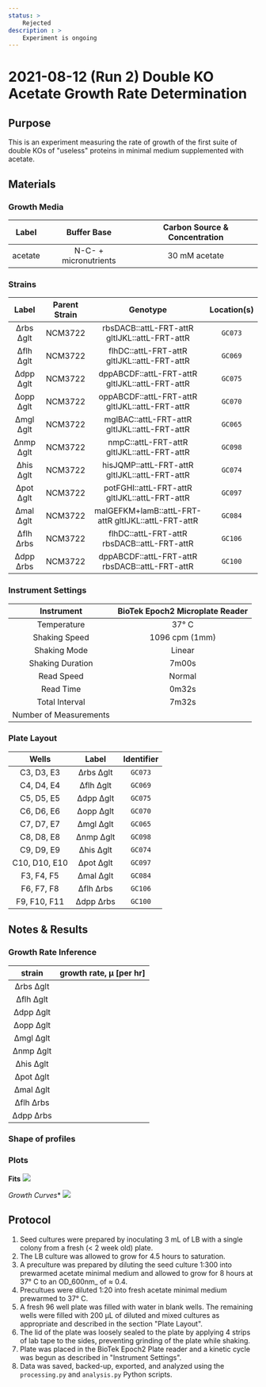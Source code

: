 ```yaml
---
status: >
    Rejected 
description : >
    Experiment is ongoing 
---
```


# 2021-08-12 (Run 2) Double KO Acetate Growth Rate Determination

## Purpose
This is an experiment measuring the rate of growth of the first suite of 
double KOs of  "useless" proteins in minimal medium supplemented with acetate.

## Materials

### Growth Media
| **Label** | **Buffer Base** | **Carbon Source & Concentration** |
|:--:|:--:|:--:|
| acetate | N-C- + micronutrients | 30 mM acetate |

### Strains 
| **Label** | **Parent Strain**|  **Genotype** | **Location(s)**|
|:--: | :--:| :--:| :--:|
|∆rbs ∆glt | NCM3722 | rbsDACB::attL-FRT-attR gltIJKL::attL-FRT-attR | `GC073`|
|∆flh ∆glt | NCM3722 | flhDC::attL-FRT-attR gltIJKL::attL-FRT-attR | `GC069`|
|∆dpp ∆glt | NCM3722 | dppABCDF::attL-FRT-attR gltIJKL::attL-FRT-attR | `GC075`|
|∆opp ∆glt | NCM3722 | oppABCDF::attL-FRT-attR gltIJKL::attL-FRT-attR | `GC070`|
|∆mgl ∆glt | NCM3722 | mglBAC::attL-FRT-attR gltIJKL::attL-FRT-attR | `GC065`|
|∆nmp ∆glt | NCM3722 | nmpC::attL-FRT-attR gltIJKL::attL-FRT-attR | `GC098`|
|∆his ∆glt | NCM3722 | hisJQMP::attL-FRT-attR gltIJKL::attL-FRT-attR | `GC074`|
|∆pot ∆glt | NCM3722 | potFGHI::attL-FRT-attR gltIJKL::attL-FRT-attR | `GC097`|
|∆mal ∆glt | NCM3722 | malGEFKM+lamB::attL-FRT-attR gltIJKL::attL-FRT-attR | `GC084`|
|∆flh ∆rbs | NCM3722 | flhDC::attL-FRT-attR rbsDACB::attL-FRT-attR | `GC106`|
|∆dpp ∆rbs | NCM3722 | dppABCDF::attL-FRT-attR rbsDACB::attL-FRT-attR | `GC100`|

### Instrument Settings
| Instrument | BioTek Epoch2 Microplate Reader|
|:--:| :--:|
| Temperature| 37° C|
| Shaking Speed| 1096 cpm (1mm) |
| Shaking Mode | Linear |
| Shaking Duration| 7m00s|
|Read Speed| Normal|
| Read Time | 0m32s|
| Total Interval | 7m32s |
| Number of Measurements |  | 

### Plate Layout
| **Wells** | **Label** | **Identifier** |
|:--: | :--:  | :--: |
|C3, D3, E3 | ∆rbs ∆glt | `GC073` | 
|C4, D4, E4 | ∆flh ∆glt | `GC069` |
|C5, D5, E5 | ∆dpp ∆glt | `GC075` |
|C6, D6, E6 | ∆opp ∆glt | `GC070` |
|C7, D7, E7 | ∆mgl ∆glt| `GC065` |
|C8, D8, E8 | ∆nmp ∆glt | `GC098` | 
|C9, D9, E9 | ∆his ∆glt | `GC074` |
|C10, D10, E10 | ∆pot ∆glt | `GC097` |
|F3, F4, F5 | ∆mal ∆glt | `GC084` |
|F6, F7, F8 | ∆flh ∆rbs | `GC106` |
|F9, F10, F11 | ∆dpp ∆rbs | `GC100` |


## Notes & Results

### Growth Rate Inference

| **strain** | **growth rate, µ [per hr]** |
|:--: |:--:|
|∆rbs ∆glt | |
|∆flh ∆glt | |
|∆dpp ∆glt | | 
|∆opp ∆glt | |
|∆mgl ∆glt | |
|∆nmp ∆glt | |
|∆his ∆glt | |
|∆pot ∆glt | |
|∆mal ∆glt | |
|∆flh ∆rbs | |
|∆dpp ∆rbs | |

### Shape of profiles


### Plots

**Fits**
![](output/2021-08-12_r2_DoubleKO_acetate_fits.png)

*Growth Curves**
![](output/2021-08-12_r2_DoubleKO_acetate_raw_traces.png)

## Protocol 
1.  Seed cultures were prepared by inoculating 3 mL of LB with a single colony from a fresh (< 2 week old) plate.
2. The LB culture was allowed to grow for 4.5 hours to saturation. 
3. A preculture was prepared by diluting the seed culture 1:300 into 
prewarmed acetate minimal medium and allowed to grow for 8 hours at 37° C
to an OD_600nm_ of ≈ 0.4.
4. Precultues were diluted  1:20 into fresh acetate minimal medium prewarmed to 37° C.
4. A fresh 96 well plate was filled with water in blank wells. The remaining wells 
were filled with 200 µL of diluted and mixed cultures as appropriate and described in 
the section "Plate Layout".
5. The lid of the plate was loosely sealed to the plate by applying 4 strips of 
lab tape to the sides, preventing grinding of the plate while shaking. 
6. Plate was placed in the BioTek Epoch2 Plate reader and a kinetic cycle was begun 
as described in "Instrument Settings".
7. Data was saved, backed-up, exported, and analyzed using the `processing.py` and 
`analysis.py` Python scripts.
